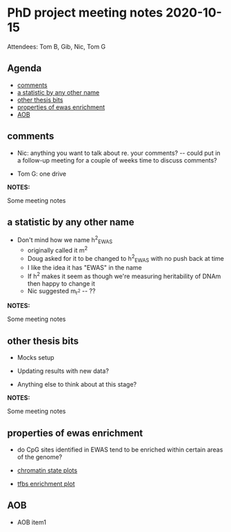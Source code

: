 # PhD project meeting notes 2020-10-15

Attendees: Tom B, Gib, Nic, Tom G

## Agenda

* [comments](#comments)
* [a statistic by any other name](#a-statistic-by-any-other-name)
* [other thesis bits](#other-thesis-bits)
* [properties of ewas enrichment](#properties-of-ewas-enrichment)
* [AOB](#aob)

## comments

* Nic: anything you want to talk about re. your comments? -- could put in a follow-up meeting for a couple of weeks time to discuss comments?

* Tom G: one drive

__NOTES:__

Some meeting notes

## a statistic by any other name

* Don't mind how we name h<sup>2</sup><sub>EWAS</sub> 
	+ originally called it m<sup>2</sup>
	+ Doug asked for it to be changed to h<sup>2</sup><sub>EWAS</sub> with no push back at time
	+ I like the idea it has "EWAS" in the name
	+ If h<sup>2</sup> makes it seem as though we're measuring heritability of DNAm then happy to change it
	+ Nic suggested m<sub>r<sup>2</sup></sub> -- ??

__NOTES:__

Some meeting notes

## other thesis bits

* Mocks setup

* Updating results with new data?

* Anything else to think about at this stage?

__NOTES:__

Some meeting notes

## properties of ewas enrichment

* do CpG sites identified in EWAS tend to be enriched within certain areas of the genome? 

* [chromatin state plots](chromatin_states_enrichment_boxplots.pdf)
* [tfbs enrichment plot](cpg_corebg_matched_all_enrichment_All_OR.pdf)

## AOB

* AOB item1